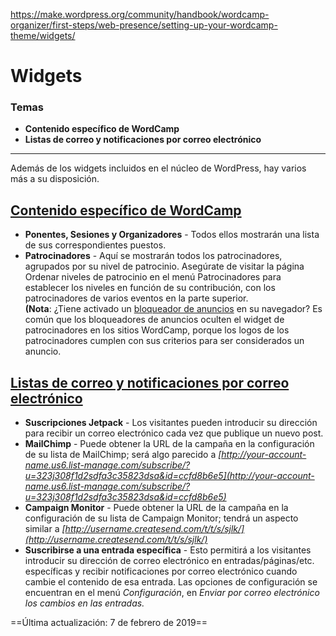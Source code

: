 https://make.wordpress.org/community/handbook/wordcamp-organizer/first-steps/web-presence/setting-up-your-wordcamp-theme/widgets/

# Widgets

### Temas
- **Contenido específico de WordCamp**
- **Listas de correo y notificaciones por correo electrónico**

---

Además de los widgets incluidos en el núcleo de WordPress, hay varios más a su disposición.

## [Contenido específico de WordCamp](https://make.wordpress.org/community/handbook/wordcamp-organizer/first-steps/web-presence/setting-up-your-wordcamp-theme/widgets/#wordcamp-specific-content)

- **Ponentes, Sesiones y Organizadores** - Todos ellos mostrarán una lista de sus correspondientes puestos.
- **Patrocinadores** - Aquí se mostrarán todos los patrocinadores, agrupados por su nivel de patrocinio. Asegúrate de visitar la página Ordenar niveles de patrocinio en el menú Patrocinadores para establecer los niveles en función de su contribución, con los patrocinadores de varios eventos en la parte superior.  
    **(Nota**: ¿Tiene activado un [bloqueador de anuncios](https://en.wikipedia.org/wiki/Ad_blocking) en su navegador? Es común que los bloqueadores de anuncios oculten el widget de patrocinadores en los sitios WordCamp, porque los logos de los patrocinadores cumplen con sus criterios para ser considerados un anuncio.

## [Listas de correo y notificaciones por correo electrónico](https://make.wordpress.org/community/handbook/wordcamp-organizer/first-steps/web-presence/setting-up-your-wordcamp-theme/widgets/#mailing-lists-and-e-mail-notifications)

- **Suscripciones Jetpack** - Los visitantes pueden introducir su dirección para recibir un correo electrónico cada vez que publique un nuevo post.
- **MailChimp** - Puede obtener la URL de la campaña en la configuración de su lista de MailChimp; será algo parecido a _[http://your-account-name.us6.list-manage.com/subscribe/?u=323j308f1d2sdfa3c35823dsa&id=ccfd8b6e5](http://your-account-name.us6.list-manage.com/subscribe/?u=323j308f1d2sdfa3c35823dsa&id=ccfd8b6e5)_
- **Campaign Monitor** - Puede obtener la URL de la campaña en la configuración de su lista de Campaign Monitor; tendrá un aspecto similar a _[http://username.createsend.com/t/t/s/sjlk/](http://username.createsend.com/t/t/s/sjlk/)_
- **Suscribirse a una entrada específica** - Esto permitirá a los visitantes introducir su dirección de correo electrónico en entradas/páginas/etc. específicas y recibir notificaciones por correo electrónico cuando cambie el contenido de esa entrada. Las opciones de configuración se encuentran en el menú _Configuración_, en _Enviar por correo electrónico los cambios en las entradas._

==Última actualización: 7 de febrero de 2019==